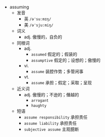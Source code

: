 - assuming
  - 发音
    - 英 `/ə'suːmɪŋ/`
    - 美 `/ə'sju:miŋ/`
  - 词义
    - adj. 傲慢的，自负的
  - 同根词
    - adj.
      - `assumed` 假定的；假装的
      - `assumptive` 假定的；设想的；傲慢的
    - vi.
      - `assume` 装腔作势；多管闲事
    - vt.
      - `assume` 承担；假定；采取；呈现
  - 近义词
    - adj. 傲慢的；不逊的；僭越的
      - `arrogant`
      - `haughty`
  - 短语
    - `assume responsibility` 承担责任 
    - `assume liability` 承担责任 
    - `subjective assume` 主观臆断 
